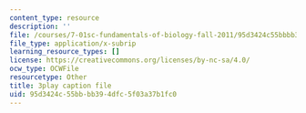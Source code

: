 ```yaml
---
content_type: resource
description: ''
file: /courses/7-01sc-fundamentals-of-biology-fall-2011/95d3424c55bbbb394dfc5f03a37b1fc0_OBloWTHFPZc.srt
file_type: application/x-subrip
learning_resource_types: []
license: https://creativecommons.org/licenses/by-nc-sa/4.0/
ocw_type: OCWFile
resourcetype: Other
title: 3play caption file
uid: 95d3424c-55bb-bb39-4dfc-5f03a37b1fc0
---
```

